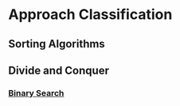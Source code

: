 # Approach Classification

## Sorting Algorithms



## Divide and Conquer

### [Binary Search](./Classification/Binary_Search.py)















